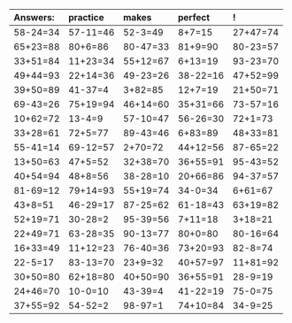 | Answers: | practice | makes | perfect | ! |
| :--- | :--- | :--- | :--- | :--- |
| 58-24=34 | 57-11=46 | 52-3=49 | 8+7=15 | 27+47=74 | 
| 65+23=88 | 80+6=86 | 80-47=33 | 81+9=90 | 80-23=57 | 
| 33+51=84 | 11+23=34 | 55+12=67 | 6+13=19 | 93-23=70 | 
| 49+44=93 | 22+14=36 | 49-23=26 | 38-22=16 | 47+52=99 | 
| 39+50=89 | 41-37=4 | 3+82=85 | 12+7=19 | 21+50=71 | 
| 69-43=26 | 75+19=94 | 46+14=60 | 35+31=66 | 73-57=16 | 
| 10+62=72 | 13-4=9 | 57-10=47 | 56-26=30 | 72+1=73 | 
| 33+28=61 | 72+5=77 | 89-43=46 | 6+83=89 | 48+33=81 | 
| 55-41=14 | 69-12=57 | 2+70=72 | 44+12=56 | 87-65=22 | 
| 13+50=63 | 47+5=52 | 32+38=70 | 36+55=91 | 95-43=52 | 
| 40+54=94 | 48+8=56 | 38-28=10 | 20+66=86 | 94-37=57 | 
| 81-69=12 | 79+14=93 | 55+19=74 | 34-0=34 | 6+61=67 | 
| 43+8=51 | 46-29=17 | 87-25=62 | 61-18=43 | 63+19=82 | 
| 52+19=71 | 30-28=2 | 95-39=56 | 7+11=18 | 3+18=21 | 
| 22+49=71 | 63-28=35 | 90-13=77 | 80+0=80 | 80-16=64 | 
| 16+33=49 | 11+12=23 | 76-40=36 | 73+20=93 | 82-8=74 | 
| 22-5=17 | 83-13=70 | 23+9=32 | 40+57=97 | 11+81=92 | 
| 30+50=80 | 62+18=80 | 40+50=90 | 36+55=91 | 28-9=19 | 
| 24+46=70 | 10-0=10 | 43-39=4 | 41-22=19 | 75-0=75 | 
| 37+55=92 | 54-52=2 | 98-97=1 | 74+10=84 | 34-9=25 | 
